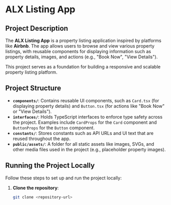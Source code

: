 # ALX Listing App

## Project Description

The **ALX Listing App** is a property listing application inspired by platforms like **Airbnb**. The app allows users to browse and view various property listings, with reusable components for displaying information such as property details, images, and actions (e.g., "Book Now", "View Details").

This project serves as a foundation for building a responsive and scalable property listing platform.

## Project Structure

- **`components/`**: Contains reusable UI components, such as `Card.tsx` (for displaying property details) and `Button.tsx` (for actions like "Book Now" or "View Details").
- **`interfaces/`**: Holds TypeScript interfaces to enforce type safety across the project. Examples include `CardProps` for the `Card` component and `ButtonProps` for the `Button` component.
- **`constants/`**: Stores constants such as API URLs and UI text that are reused throughout the app.
- **`public/assets/`**: A folder for all static assets like images, SVGs, and other media files used in the project (e.g., placeholder property images).

## Running the Project Locally

Follow these steps to set up and run the project locally:

1. **Clone the repository**:
   ```bash
   git clone <repository-url>
   ```
